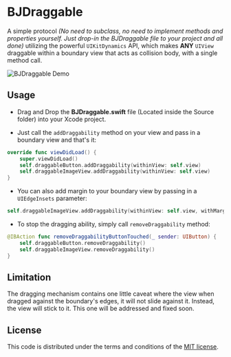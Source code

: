 # BJDraggable
A simple protocol *(No need to subclass, no need to implement methods and properties yourself. Just drop-in the BJDraggable file to your project and all done)* utilizing the powerful `UIKitDynamics` API, which makes **ANY** `UIView` draggable within a boundary view that acts as collision body, with a single method call.

![BJDraggable Demo](https://media.giphy.com/media/XI7CLOF4CfS7JxK22b/giphy.gif)


## Usage

- Drag and Drop the **BJDraggable.swift** file (Located inside the Source folder) into your Xcode project.


- Just call the `addDraggability` method on your view and pass in a boundary view and that's it:

```swift
override func viewDidLoad() {
    super.viewDidLoad()
    self.draggableButton.addDraggability(withinView: self.view)
    self.draggableImageView.addDraggability(withinView: self.view)
}
```


- You can also add margin to your boundary view by passing in a `UIEdgeInsets` parameter:

```swift
self.draggableImageView.addDraggability(withinView: self.view, withMargin: UIEdgeInsets(top: 10, left: 10, bottom: 10, right: 10))
```


- To stop the dragging ability, simply call `removeDraggability` method: 

```swift
@IBAction func removeDraggabilityButtonTouched(_ sender: UIButton) {
    self.draggableButton.removeDraggability()
    self.draggableImageView.removeDraggability()
}
```

## Limitation
The dragging mechanism contains one little caveat where the view when dragged against the boundary's edges, it will not slide against it. Instead, the view will stick to it. This one will be addressed and fixed soon.


## License

This code is distributed under the terms and conditions of the [MIT license](LICENSE).
